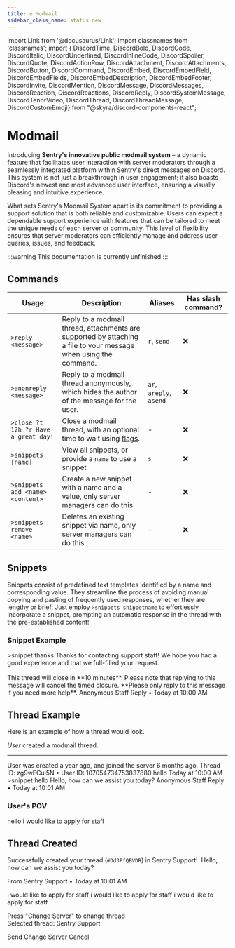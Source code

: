 ```yaml
---
title: ✉️ Modmail
sidebar_class_name: status new
---
```

import Link from '@docusaurus/Link';
import classnames from 'classnames';
import { DiscordTime, DiscordBold, DiscordCode, DiscordItalic, DiscordUnderlined, DiscordInlineCode, DiscordSpoiler, DiscordQuote, DiscordActionRow, DiscordAttachment, DiscordAttachments, DiscordButton, DiscordCommand, DiscordEmbed, DiscordEmbedField, DiscordEmbedFields, DiscordEmbedDescription, DiscordEmbedFooter, DiscordInvite, DiscordMention, DiscordMessage, DiscordMessages, DiscordReaction, DiscordReactions, DiscordReply, DiscordSystemMessage, DiscordTenorVideo, DiscordThread, DiscordThreadMessage, DiscordCustomEmoji} from "@skyra/discord-components-react";

# Modmail

Introducing **Sentry's innovative public modmail system** – a dynamic feature that facilitates user interaction with server moderators through a seamlessly integrated platform within Sentry's direct messages on Discord. This system is not just a breakthrough in user engagement; it also boasts Discord's newest and most advanced user interface, ensuring a visually pleasing and intuitive experience.

What sets Sentry's Modmail System apart is its commitment to providing a support solution that is both reliable and customizable. Users can expect a dependable support experience with features that can be tailored to meet the unique needs of each server or community. This level of flexibility ensures that server moderators can efficiently manage and address user queries, issues, and feedback.

:::warning
This documentation is currently unfinished
:::

## Commands

Usage   | Description | Aliases | Has slash command?
--- | --- | --- | --- |
`>reply <message>` | Reply to a modmail thread, attachments are supported by attaching a file to your message when using the command. | `r`, `send` | ❌
`>anonreply <message>` | Reply to a modmail thread anonymously, which hides the author of the message for the user. | `ar`, `areply`, `asend` | ❌
`>close ?t 12h ?r Have a great day!` | Close a modmail thread, with an optional time to wait using [flags](/guides/flags.md). | - | ❌
`>snippets [name]` | View all snippets, or provide a `name` to use a snippet | `s` | ❌
`>snippets add <name> <content>` | Create a new snippet with a name and a value, only server managers can do this | - | ❌
`>snippets remove <name> ` | Deletes an existing snippet via name, only server managers can do this | - | ❌

## Snippets
Snippets consist of predefined text templates identified by a name and corresponding value. They streamline the process of avoiding manual copying and pasting of frequently used responses, whether they are lengthy or brief. Just employ `>snippets snippetname` to effortlessly incorporate a snippet, prompting an automatic response in the thread with the pre-established content!

### Snippet Example
<DiscordMessages>
	<DiscordMessage profile="nziie">
		&gt;snippet thanks
	</DiscordMessage>
  <DiscordMessage profile="sentry">
    <DiscordEmbed slot="embeds" color="#5865f2" author-name="vNziie-- (@nziie.dev)" author-image="https://r.nziie.xyz/logo" footer-text="Anonymous Staff Reply">
      <DiscordEmbedDescription slot="description">
        Thanks for contacting support staff! We hope you had a good experience and that we full-filled your request.<br/><br/>This thread will close in **10 minutes**. Please note that replying to this message will cancel the timed closure. **Please only reply to this message if you need more help**.
      </DiscordEmbedDescription>
    <DiscordEmbedFooter slot="footer">
    Anonymous Staff Reply • Today at 10:00 AM
    </DiscordEmbedFooter>
    </DiscordEmbed>
  </DiscordMessage>
</DiscordMessages>

## Thread Example

Here is an example of how a thread would look.

<DiscordMessages>
	<DiscordSystemMessage type="thread">
	<i>User</i> created a modmail thread.
  </DiscordSystemMessage>
  <hr/>
  <DiscordMessage profile="sentry">
    <DiscordEmbed slot="embeds" color="#5865f2" author-name="Created by @user50131" author-image="https://cdn.discordapp.com/embed/avatars/2.png" thumbnail="https://cdn.discordapp.com/embed/avatars/2.png" footer-text="Anonymous Staff Reply">
      <DiscordEmbedDescription slot="description">
        <DiscordMention>User</DiscordMention> was created <DiscordTime>a year ago</DiscordTime>, and joined the server <DiscordTime>6 months ago</DiscordTime>.
      </DiscordEmbedDescription>
    <DiscordEmbedFooter slot="footer">
    Thread ID: zg9wECui5N • User ID: 107054734753837880
    </DiscordEmbedFooter>
    </DiscordEmbed>
        <DiscordEmbed slot="embeds" color="#F1C40F" author-name="Reply @user50131" author-image="https://cdn.discordapp.com/embed/avatars/2.png" footer-text="Anonymous Staff Reply">
      <DiscordEmbedDescription slot="description">hello</DiscordEmbedDescription>
    <DiscordEmbedFooter slot="footer">
    Today at 10:00 AM
    </DiscordEmbedFooter>
    </DiscordEmbed>
  </DiscordMessage>
	<DiscordMessage profile="nziie">
		&gt;snippet hello
	</DiscordMessage>
  <DiscordMessage profile="sentry">
    <DiscordEmbed slot="embeds" color="#2ecc71" author-name="vNziie-- (@nziie.dev)" author-image="https://r.nziie.xyz/logo" footer-text="Anonymous Staff Reply">
      <DiscordEmbedDescription slot="description">Hello, how can we assist you today?</DiscordEmbedDescription>
    <DiscordEmbedFooter slot="footer">
    Anonymous Staff Reply • Today at 10:01 AM
    </DiscordEmbedFooter>
    </DiscordEmbed>
  </DiscordMessage>
</DiscordMessages>

### User's POV

<DiscordMessages>
<DiscordMessage profile="user">
hello
</DiscordMessage>
<DiscordMessage profile="sentry">
  <DiscordReply slot="reply" profile="user">
  i would like to apply for staff
  </DiscordReply>
      <DiscordEmbed slot="embeds" color="#2ecc71">
      <DiscordEmbedDescription slot="description"><h2><DiscordCustomEmoji name="check" url="/img/check.png" /> Thread Created</h2><DiscordQuote>Successfully created your thread (<code>#Dd3PfQBVDR</code>) in <DiscordBold>Sentry Support!</DiscordBold></DiscordQuote></DiscordEmbedDescription>
    <DiscordEmbedFooter slot="footer">
    <!-- Fix no bottom of embed -->
    <span>‎</span>
    </DiscordEmbedFooter>
    </DiscordEmbed>
</DiscordMessage>
<DiscordMessage profile="sentry">
  <DiscordEmbed slot="embeds" color="#2ecc71" author-name="Anonymous Reply" author-image="https://cdn.discordapp.com/embed/avatars/0.png" footer-text="Anonymous Staff Reply">
    <DiscordEmbedDescription slot="description">Hello, how can we assist you today?</DiscordEmbedDescription>
  <DiscordEmbedFooter slot="footer" footer-image="https://r.nziie.xyz/sentry-logo">
  <p style={{'padding-top': '20px'}}>From Sentry Support • Today at 10:01 AM</p>
  </DiscordEmbedFooter>
  </DiscordEmbed>
  </DiscordMessage>
<DiscordMessage profile="user">
i would like to apply for staff
</DiscordMessage>
<DiscordMessage profile="sentry">
  <DiscordReply slot="reply" profile="user">
    i would like to apply for staff
  </DiscordReply>
      <DiscordEmbed slot="embeds" color="#5865f2" author-name="Are you sure you'd like to send?">
      <DiscordEmbedDescription slot="description"><DiscordQuote>i would like to apply for staff</DiscordQuote></DiscordEmbedDescription>
    <DiscordEmbedFooter slot="footer" footer-image="https://r.nziie.xyz/sentry-logo">
    <p style={{'padding-top': '20px'}}>Press "Change Server" to change thread<br/>Selected thread: Sentry Support</p>
    </DiscordEmbedFooter>
    </DiscordEmbed>
  <DiscordAttachments slot="components">
    <DiscordActionRow>
      <DiscordButton type="success">Send</DiscordButton>
      <DiscordButton type="primary">Change Server</DiscordButton>
      <DiscordButton type="destructive">Cancel</DiscordButton>
    </DiscordActionRow>
  </DiscordAttachments>
</DiscordMessage>
</DiscordMessages>